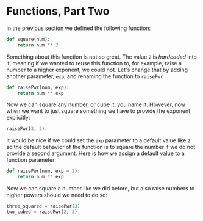 # Functions, Part Two
In the previous section we defined the following function:
```python
def square(num):
    return num ** 2
```

Something about this function is not so great. The value `2` is _hardcoded_ into it, meaning if we wanted to reuse this function to, for example, raise a number to a higher exponent, we could not. Let's change that by adding another parameter, `exp`, and renaming the function to `raisePwr`
```python
def raisePwr(num, exp):
    return num ** exp
```
Now we can square any number, or cube it, you name it. However, now when we want to just square something we have to provide the exponent explicitly:
```python
raisePwr(3, 2):
```

It would be nice if we could set the `exp` parameter to a default value like `2`, so the default behavior of the function is to square the number if we do not provide a second argument. Here is how we assign a default value to a function parameter:
```python
def raisePwr(num, exp = 2):
    return num ** exp
```
Now we can square a number like we did before, but also raise numbers to higher powers should we need to do so:

```python
three_squared = raisePwr(3)
two_cubed = raisePwr(2, 3)
```

